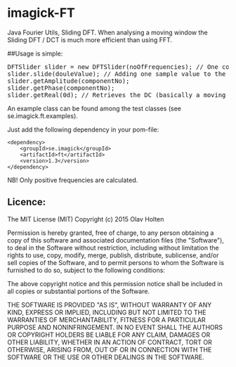# imagick-FT
Java Fourier Utils, Sliding DFT.
When analysing a moving window the Sliding DFT / DCT is much more efficient than
using FFT.

##Usage is simple:

<pre>
DFTSlider slider = new DFTSlider(noOfFrequencies); // One component will be added for the dc.
slider.slide(douleValue); // Adding one sample value to the end of the buffer, and pushing out the first.
slider.getAmplitude(componentNo);
slider.getPhase(componentNo);
slider.getReal(0d); // Retrieves the DC (basically a moving average low pass filter).
</pre>

An example class can be found among the test classes (see se.imagick.ft.examples). 

Just add the following dependency in your pom-file:

    <dependency>
        <groupId>se.imagick</groupId>
        <artifactId>ft</artifactId>
        <version>1.3</version>
    </dependency>

NB! Only positive frequencies are calculated.


## Licence:

The MIT License (MIT)
Copyright (c) 2015 Olav Holten

Permission is hereby granted, free of charge, to any person obtaining a copy
of this software and associated documentation files (the "Software"), to deal
in the Software without restriction, including without limitation the rights
to use, copy, modify, merge, publish, distribute, sublicense, and/or sell
copies of the Software, and to permit persons to whom the Software is
furnished to do so, subject to the following conditions:

The above copyright notice and this permission notice shall be included in
all copies or substantial portions of the Software.

THE SOFTWARE IS PROVIDED "AS IS", WITHOUT WARRANTY OF ANY KIND, EXPRESS OR
IMPLIED, INCLUDING BUT NOT LIMITED TO THE WARRANTIES OF MERCHANTABILITY,
FITNESS FOR A PARTICULAR PURPOSE AND NONINFRINGEMENT. IN NO EVENT SHALL THE
AUTHORS OR COPYRIGHT HOLDERS BE LIABLE FOR ANY CLAIM, DAMAGES OR OTHER
LIABILITY, WHETHER IN AN ACTION OF CONTRACT, TORT OR OTHERWISE, ARISING FROM,
OUT OF OR IN CONNECTION WITH THE SOFTWARE OR THE USE OR OTHER DEALINGS IN
THE SOFTWARE.
